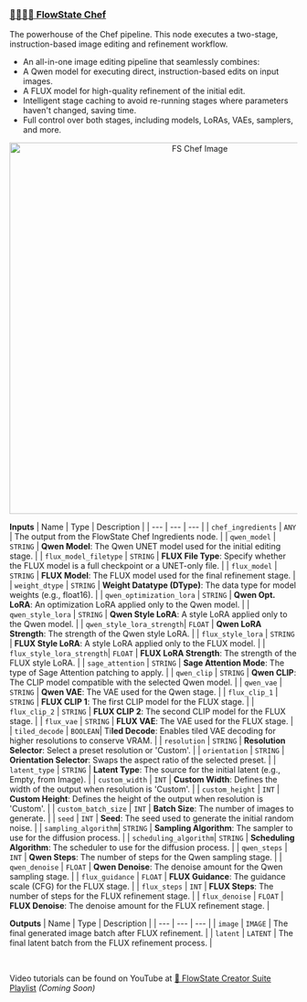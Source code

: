 ### [🌊👩🏻‍🍳 FlowState Chef](https://github.com/flowstateeng/FlowState-Creator-Nodes/blob/main/FlowState_Chef.py)
The powerhouse of the Chef pipeline. This node executes a two-stage, instruction-based image editing and refinement workflow.

- An all-in-one image editing pipeline that seamlessly combines:
- A Qwen model for executing direct, instruction-based edits on input images.
- A FLUX model for high-quality refinement of the initial edit.
- Intelligent stage caching to avoid re-running stages where parameters haven't changed, saving time.
- Full control over both stages, including models, LoRAs, VAEs, samplers, and more.

<p align="center">
<img width='650' src='https://github.com/flowstateeng/FlowState-Creator-Nodes/blob/main/imgs/FlowState%2520Chef.png' alt='FS Chef Image'/>
</p>

**Inputs**
| Name | Type | Description |
| --- | --- | --- |
| `chef_ingredients` | `ANY` | The output from the FlowState Chef Ingredients node. |
| `qwen_model` | `STRING` | **Qwen Model**: The Qwen UNET model used for the initial editing stage. |
| `flux_model_filetype` | `STRING` | **FLUX File Type**: Specify whether the FLUX model is a full checkpoint or a UNET-only file. |
| `flux_model` | `STRING` | **FLUX Model**: The FLUX model used for the final refinement stage. |
| `weight_dtype` | `STRING` | **Weight Datatype (DType)**: The data type for model weights (e.g., float16). |
| `qwen_optimization_lora` | `STRING` | **Qwen Opt. LoRA**: An optimization LoRA applied only to the Qwen model. |
| `qwen_style_lora` | `STRING` | **Qwen Style LoRA**: A style LoRA applied only to the Qwen model. |
| `qwen_style_lora_strength`| `FLOAT` | **Qwen LoRA Strength**: The strength of the Qwen style LoRA. |
| `flux_style_lora` | `STRING` | **FLUX Style LoRA**: A style LoRA applied only to the FLUX model. |
| `flux_style_lora_strength`| `FLOAT` | **FLUX LoRA Strength**: The strength of the FLUX style LoRA. |
| `sage_attention` | `STRING` | **Sage Attention Mode**: The type of Sage Attention patching to apply. |
| `qwen_clip` | `STRING` | **Qwen CLIP**: The CLIP model compatible with the selected Qwen model. |
| `qwen_vae` | `STRING` | **Qwen VAE**: The VAE used for the Qwen stage. |
| `flux_clip_1` | `STRING` | **FLUX CLIP 1**: The first CLIP model for the FLUX stage. |
| `flux_clip_2` | `STRING` | **FLUX CLIP 2**: The second CLIP model for the FLUX stage. |
| `flux_vae` | `STRING` | **FLUX VAE**: The VAE used for the FLUX stage. |
| `tiled_decode` | `BOOLEAN`| Ti**led Decode**: Enables tiled VAE decoding for higher resolutions to conserve VRAM. |
| `resolution` | `STRING` | **Resolution Selector**: Select a preset resolution or 'Custom'. |
| `orientation` | `STRING` | **Orientation Selector**: Swaps the aspect ratio of the selected preset. |
| `latent_type` | `STRING` | **Latent Type**: The source for the initial latent (e.g., Empty, from Image). |
| `custom_width` | `INT` | **Custom Width**: Defines the width of the output when resolution is 'Custom'. |
| `custom_height` | `INT` | **Custom Height**: Defines the height of the output when resolution is 'Custom'. |
| `custom_batch_size` | `INT` | **Batch Size**: The number of images to generate. |
| `seed` | `INT` | **Seed**: The seed used to generate the initial random noise. |
| `sampling_algorithm`| `STRING` | **Sampling Algorithm**: The sampler to use for the diffusion process. |
| `scheduling_algorithm`| `STRING` | **Scheduling Algorithm**: The scheduler to use for the diffusion process. |
| `qwen_steps` | `INT` | **Qwen Steps**: The number of steps for the Qwen sampling stage. |
| `qwen_denoise` | `FLOAT` | **Qwen Denoise**: The denoise amount for the Qwen sampling stage. |
| `flux_guidance` | `FLOAT` | **FLUX Guidance**: The guidance scale (CFG) for the FLUX stage. |
| `flux_steps` | `INT` | **FLUX Steps**: The number of steps for the FLUX refinement stage. |
| `flux_denoise` | `FLOAT` | **FLUX Denoise**: The denoise amount for the FLUX refinement stage. |

**Outputs**
| Name | Type | Description |
| --- | --- | --- |
| `image` | `IMAGE` | The final generated image batch after FLUX refinement. |
| `latent` | `LATENT` | The final latent batch from the FLUX refinement process. |

<br/>

Video tutorials can be found on YouTube at [🌊 FlowState Creator Suite Playlist](https://www.youtube.com/playlist?list=PLopF-DMGUFkTulZRkSpRmKFcTENKFicws) *(Coming Soon)*
